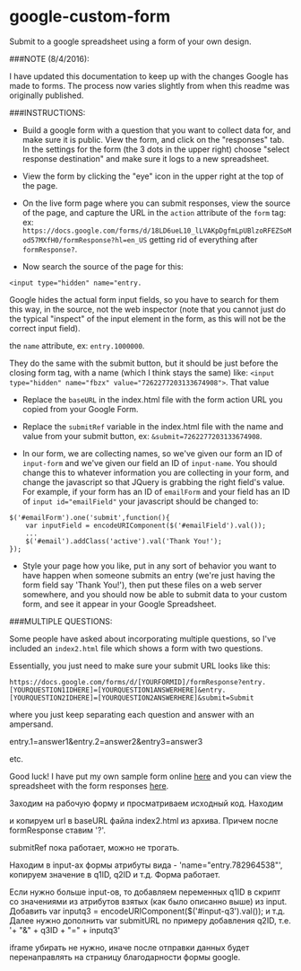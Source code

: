 google-custom-form
==================

Submit to a google spreadsheet using a form of your own design.

###NOTE (8/4/2016):

I have updated this documentation to keep up with the changes Google has made to forms. The process now varies slightly from when this readme was originally published.

###INSTRUCTIONS:

* Build a google form with a question that you want to collect data for, and make sure it is public. View the form, and click on the "responses" tab. In the settings for the form (the 3 dots in the upper right) choose "select response destination" and make sure it logs to a new spreadsheet.

* View the form by clicking the "eye" icon in the upper right at the top of the page.

*  On the live form page where you can submit responses, view the source of the page, and capture the URL in the `action` attribute of the `form` tag: ex:
`https://docs.google.com/forms/d/18LD6ueL10_lLVAKpDgfmLpUBlzoRFEZSoMod57MXfH0/formResponse?hl=en_US` getting rid of everything after `formResponse?`.

* Now search the source of the page for this: 

```
<input type="hidden" name="entry.
```

Google hides the actual form input fields, so you have to search for them this way, in the source, not the web inspector (note that you cannot just do the typical "inspect" of the input element in the form, as this will not be the correct input field).

the `name` attribute, ex: `entry.1000000`. 

They do the same with the submit button, but it should be just before the closing form tag, with a name (which I think stays the same) like: `<input type="hidden" name="fbzx" value="7262277203133674908">`. That value 

* Replace the `baseURL` in the index.html file with the form action URL you copied from your Google Form.

* Replace the `submitRef` variable in the index.html file with the name and value from your submit button, ex: `&submit=7262277203133674908`.

* In our form, we are collecting names, so we've given our form an ID of `input-form` and we've given our field an ID of `input-name`. You should change this to whatever information you are collecting in your form, and change the javascript so that JQuery is grabbing the right field's value. For example, if your form has an ID of `emailForm` and your field has an ID of `input id="emailField"` your javascript should be changed to:

```
$('#emailForm').one('submit',function(){
    var inputField = encodeURIComponent($('#emailField').val());
    ...
    $('#email').addClass('active').val('Thank You!');
});
```

* Style your page how you like, put in any sort of behavior you want to have happen when someone submits an entry (we're just having the form field say 'Thank You!'), then put these files on a web server somewhere, and you should now be able to submit data to your custom form, and see it appear in your Google Spreadsheet.


###MULTIPLE QUESTIONS:

Some people have asked about incorporating multiple questions, so I've included an `index2.html` file which shows a form with two questions.

Essentially, you just need to make sure your submit URL looks like this:

```
https://docs.google.com/forms/d/[YOURFORMID]/formResponse?entry.[YOURQUESTION1IDHERE]=[YOURQUESTION1ANSWERHERE]&entry.[YOURQUESTION2IDHERE]=[YOURQUESTION2ANSWERHERE]&submit=Submit
```

where you just keep separating each question and answer with an ampersand.

entry.1=answer1&entry.2=answer2&entry3=answer3

etc.

Good luck! I have put my own sample form online [here](http://mikeheavers.com/lab/google/forms/custom-form.html) and you can view the spreadsheet with the form responses [here](https://docs.google.com/spreadsheets/d/1mzPTZC2YbQpN5IK07Fj4sENj6zajNu6TbFcHo7lD45o).


Заходим на рабочую форму и просматриваем исходный код.
Находим <form action="https://docs.google.com/forms/d/e/.../formResponse" target="_self" method="POST" id="...">
и копируем url в baseURL файла index2.html из архива. Причем после formResponse ставим '?'.

submitRef пока работает, можно не трогать.

Находим в input-ах формы атрибуты вида - 'name="entry.782964538"', копируем значение в q1ID, q2ID и т.д.
Форма работает.

Если нужно больше input-ов, то добавляем переменных q1ID в скрипт со значениями из атрибутов взятых (как было описанно выше) из input.
Добавить var inputq3 = encodeURIComponent($('#input-q3').val()); и т.д.
Далее нужно дополнить var submitURL по примеру добавления q2ID, т.е. '+ "&" + q3ID + "=" + inputq3'
    
iframe убирать не нужно, иначе после отправки данных будет перенаправлять на страницу благодарности формы google.
